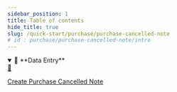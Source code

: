```yaml
---
sidebar_position: 1
title: Table of contents
hide_title: true
slug: /quick-start/purchase/purchase-cancelled-note 
# id : purchase/purchase-cancelled-note/intro
---
```


<details open>
  <summary>📘 **Data Entry**</summary>
  <div class="details-content"> 
  
  <a href="./create-purchase-cancelled-note" class="card-link" >
      <div class="card3">
        <div class="icon">📄️</div>
          <div class="text">
            <p>Create Purchase Cancelled Note</p>
          </div>
      </div>
    </a>

  </div>
</details>

<!-- <details  class="advanced-details">
  <summary>🚀 **Advanced**</summary>
  <div  class="details-content">
  <a href="./create-invoice" class="card-link" >
    <div class="card3">
      <div class="icon">📄️</div>
        <div class="text">
          <p>Pending</p>
        </div>
    </div>
  </a>

   
  </div>
</details> -->
 
